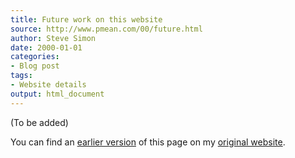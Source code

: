 ```yaml
---
title: Future work on this website
source: http://www.pmean.com/00/future.html
author: Steve Simon
date: 2000-01-01
categories:
- Blog post
tags:
- Website details
output: html_document
---
```


(To be added)

<!---More--->

You can find an [earlier version][sim1] of this page on my [original website][sim2].

[sim1]: http://www.pmean.com/00/future.html
[sim2]: http://www.pmean.com/original_site.html
